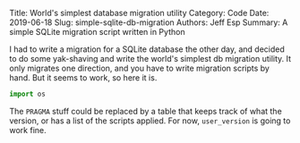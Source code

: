 Title: World's simplest database migration utility
Category: Code
Date: 2019-06-18
Slug: simple-sqlite-db-migration
Authors: Jeff Esp
Summary: A simple SQLite migration script written in Python

I had to write a migration for a SQLite database the other day, and decided
to do some yak-shaving and write the world's simplest db migration utility.
It only migrates one direction, and you have to write migration scripts by
hand. But it seems to work, so here it is.

```python
import os
```

The `PRAGMA` stuff could be replaced by a table that keeps track of what the
version, or has a list of the scripts applied. For now, `user_version` is
going to work fine.
